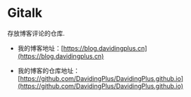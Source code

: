 # Gitalk

存放博客评论的仓库.

- 我的博客地址：[https://blog.davidingplus.cn](https://blog.davidingplus.cn)

- 我的博客的仓库地址：[https://github.com/DavidingPlus/DavidingPlus.github.io](https://github.com/DavidingPlus/DavidingPlus.github.io)

